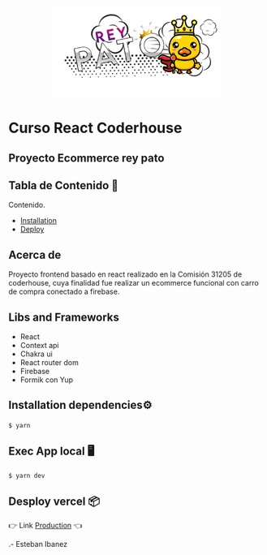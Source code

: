 <div align="center">
    <a href="https://es.reactjs.org" target="_blank">
        <img
          src="https://raw.githubusercontent.com/estebanibannez/Coderhouse-React/master/public/bannerlogo.png"
          alt="react"
          width="auto"
          height="180px"
        />
    </a>
</div>

# Curso React Coderhouse

## Proyecto Ecommerce rey pato

## Tabla de Contenido 🚀

Contenido.

- [Installation](#installation)
- [Deploy](#Despliegue)

## Acerca de

Proyecto frontend basado en react realizado en la Comisión 31205 de coderhouse, cuya finalidad fue realizar un ecommerce funcional con carro de compra conectado a firebase.

## Libs and Frameworks

- React
- Context api
- Chakra ui
- React router dom
- Firebase
- Formik con Yup

## Installation dependencies⚙️

`$ yarn`

## Exec App local 🖥️

`$ yarn dev`

## Desploy vercel 📦

👉 Link [Production](https://reypato.vercel.app 'Production') 👈

.- Esteban Ibanez
